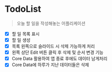 # TodoList
> 오늘 할 일을 작성해놓는 어플리케이션
- [x] 할 일 목록 표시
- [x] 할 일 생성
- [x] 목록 왼쪽으로 슬라이드 시 삭제 가능하게 처리
- [x] 왼쪽 상단 Edit 버튼 클릭 후 삭제 및 순서 변경 기능
- [x] Core Data 활용하여 앱 종료 후에도 데이터 남게처리 
- [x] Core Data에 하루가 지난 데이터들은 삭제